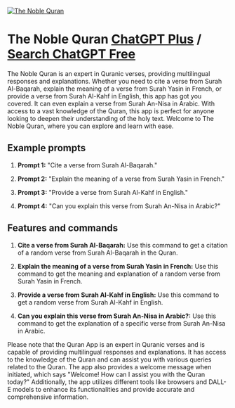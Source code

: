 
[![The Noble Quran](https://files.oaiusercontent.com/file-XQN8iyXKWbYK0gKeq5atFxbF?se=2123-10-18T10%3A24%3A28Z&sp=r&sv=2021-08-06&sr=b&rscc=max-age%3D31536000%2C%20immutable&rscd=attachment%3B%20filename%3D360_F_269645677_oAjFKkNrezyIeJ6TmawcwEmERIXlQgi5.jpg&sig=SYK16eEMUYZMq9S5lsRL51k249d8uYHmFyAEnewhZFw%3D)](https://chat.openai.com/g/g-ktSjNRflV-the-noble-quran)

# The Noble Quran [ChatGPT Plus](https://chat.openai.com/g/g-ktSjNRflV-the-noble-quran) / [Search ChatGPT Free](https://gptcall.net/index.html#/?search=The%20Noble%20Quran)

The Noble Quran is an expert in Quranic verses, providing multilingual responses and explanations. Whether you need to cite a verse from Surah Al-Baqarah, explain the meaning of a verse from Surah Yasin in French, or provide a verse from Surah Al-Kahf in English, this app has got you covered. It can even explain a verse from Surah An-Nisa in Arabic. With access to a vast knowledge of the Quran, this app is perfect for anyone looking to deepen their understanding of the holy text. Welcome to The Noble Quran, where you can explore and learn with ease.

## Example prompts

1. **Prompt 1:** "Cite a verse from Surah Al-Baqarah."

2. **Prompt 2:** "Explain the meaning of a verse from Surah Yasin in French."

3. **Prompt 3:** "Provide a verse from Surah Al-Kahf in English."

4. **Prompt 4:** "Can you explain this verse from Surah An-Nisa in Arabic?"

## Features and commands

1. **Cite a verse from Surah Al-Baqarah:** Use this command to get a citation of a random verse from Surah Al-Baqarah in the Quran.

2. **Explain the meaning of a verse from Surah Yasin in French:** Use this command to get the meaning and explanation of a random verse from Surah Yasin in French.

3. **Provide a verse from Surah Al-Kahf in English:** Use this command to get a random verse from Surah Al-Kahf in English.

4. **Can you explain this verse from Surah An-Nisa in Arabic?:** Use this command to get the explanation of a specific verse from Surah An-Nisa in Arabic.

Please note that the Quran App is an expert in Quranic verses and is capable of providing multilingual responses and explanations. It has access to the knowledge of the Quran and can assist you with various queries related to the Quran. The app also provides a welcome message when initiated, which says "Welcome! How can I assist you with the Quran today?" Additionally, the app utilizes different tools like browsers and DALL-E models to enhance its functionalities and provide accurate and comprehensive information.



